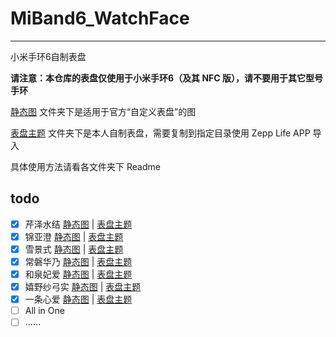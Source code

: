 # MiBand6_WatchFace

---

小米手环6自制表盘

**请注意：本仓库的表盘仅使用于小米手环6（及其 NFC 版），请不要用于其它型号手环**

[静态图](/静态图) 文件夹下是适用于官方“自定义表盘”的图

[表盘主题](/表盘主题) 文件夹下是本人自制表盘，需要复制到指定目录使用 Zepp Life APP 导入

具体使用方法请看各文件夹下 Readme

## todo

- [x] 芹泽水结 [静态图](/静态图/miband6@芹泽水结.png) | [表盘主题](/表盘主题/miband6@芹泽水结_ver1.0)
- [x] 锦亚澄 [静态图](/静态图/miband6@锦亚澄.png) | [表盘主题](/表盘主题/miband6@锦亚澄_ver1.0)
- [x] 雪景式 [静态图](/静态图/miband6@雪景式.png) | [表盘主题](/表盘主题/miband6@雪景式_ver1.0)
- [x] 常磐华乃 [静态图](/静态图/miband6@常磐华乃.png) | [表盘主题](/表盘主题/miband6@常磐华乃_ver1.0)
- [x] 和泉妃爱 [静态图](/静态图/miband6@和泉妃爱.png) | [表盘主题](/表盘主题/miband6@和泉妃爱_ver1.0)
- [x] 嬉野纱弓实 [静态图](/静态图/miband6@嬉野纱弓实.png) | [表盘主题](/表盘主题/miband6@嬉野纱弓实_ver1.0)
- [x] 一条心爱 [静态图](/静态图/miband6@一条心爱.png) | [表盘主题](/表盘主题/miband6@一条心爱_ver1.0)
- [ ] All in One
- [ ] ……
